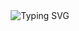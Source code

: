 <div align="center">
  <img src="https://readme-typing-svg.herokuapp.com?font=Fira+Code&weight=500&color=36BCF7&size=28&center=true&vCenter=true&width=600&height=60&lines=Hi,+I'm+Rohan;Welcome+to+My+GitHub+Space!" alt="Typing SVG">
</div>

